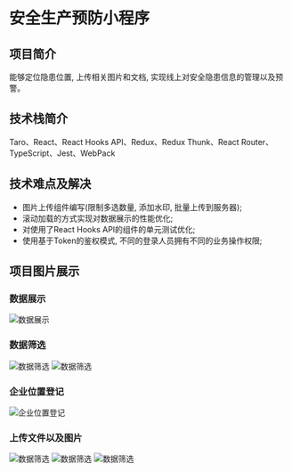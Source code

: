 # 安全生产预防小程序

## 项目简介
能够定位隐患位置, 上传相关图片和文档, 实现线上对安全隐患信息的管理以及预警。

## 技术栈简介
Taro、React、React Hooks API、Redux、Redux Thunk、React Router、TypeScript、Jest、WebPack

## 技术难点及解决
* 图片上传组件编写(限制多选数量, 添加水印, 批量上传到服务器);
* 滚动加载的方式实现对数据展示的性能优化;
* 对使用了React Hooks API的组件的单元测试优化;
* 使用基于Token的鉴权模式, 不同的登录人员拥有不同的业务操作权限;

## 项目图片展示

### 数据展示 
![数据展示](./presentation/IMG_5750.png)

### 数据筛选
![数据筛选](./presentation/IMG_5751.png)
![数据筛选](./presentation/IMG_5753.png)

### 企业位置登记
![企业位置登记](./presentation/IMG_5756.png)

### 上传文件以及图片
![数据筛选](./presentation/IMG_5754.png)
![数据筛选](./presentation/IMG_5757.png)
![数据筛选](./presentation/IMG_5758.png)
